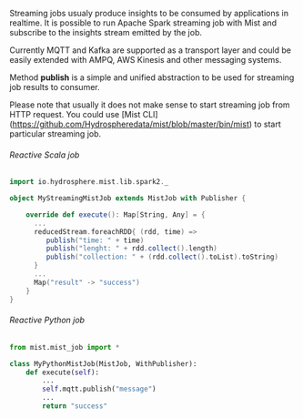Streaming jobs usualy produce insights to be consumed by applications in realtime. 
It is possible to run Apache Spark streaming job with Mist and subscribe to the insights stream emitted by the job.

Currently MQTT and Kafka are supported as a transport layer and could be easily extended with AMPQ, AWS Kinesis and other messaging systems. 

Method **publish** is a simple and unified abstraction to be used for streaming job results to consumer.

Please note that usually it does not make sense to start streaming job from HTTP request. You could use [Mist CLI] (https://github.com/Hydrospheredata/mist/blob/master/bin/mist) to start particular streaming job. 

###### Reactive Scala job

```scala
import io.hydrosphere.mist.lib.spark2._

object MyStreamingMistJob extends MistJob with Publisher {

    override def execute(): Map[String, Any] = {
      ...
      reducedStream.foreachRDD{ (rdd, time) =>
         publish("time: " + time)
         publish("lenght: " + rdd.collect().length)
         publish("collection: " + (rdd.collect().toList).toString)
      }
      ...
      Map("result" -> "success")
    }
}
```

###### Reactive Python job 

```python
from mist.mist_job import *

class MyPythonMistJob(MistJob, WithPublisher):
    def execute(self):
    	...
        self.mqtt.publish("message")
        ...
        return "success"
```
